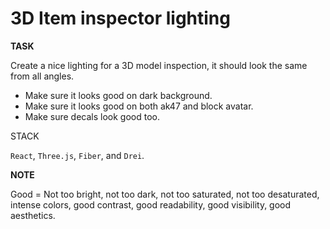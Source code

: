# 3D Item inspector lighting

**TASK**

Create a nice lighting for a 3D model inspection, it should look the same from all angles.

- Make sure it looks good on dark background.
- Make sure it looks good on both ak47 and block avatar.
- Make sure decals look good too.


STACK

`React`, `Three.js`, `Fiber`, and `Drei`.


**NOTE**

Good = Not too bright, not too dark, not too saturated, not too desaturated, intense colors, good contrast, good readability, good visibility, good aesthetics.
